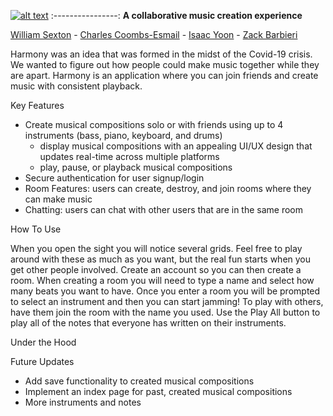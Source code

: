 [![alt text](https://github.com/iProgYou/harmony/blob/master/frontend/public/harmony_logo.png "Go to Harmony")](https://harmony-music.herokuapp.com/)
:----------------:
**A collaborative music creation experience**

[William Sexton](https://github.com/williamsexton/) - [Charles Coombs-Esmail](https://github.com/ccoombsesmail) - [Isaac Yoon](https://github.com/isaac-yoon) - [Zack Barbieri](https://github.com/iProgYou/)


Harmony was an idea that was formed in the midst of the Covid-19 crisis. We wanted to figure out how people could make music together while they are apart. Harmony is an application where you can join friends and create music with consistent playback.  

Key Features
* Create musical compositions solo or with friends using up to 4 instruments (bass, piano, keyboard, and drums)
  - display musical compositions with an appealing UI/UX design that updates real-time across multiple platforms
  - play, pause, or playback musical compositions
* Secure authentication for user signup/login
* Room Features: users can create, destroy, and join rooms where they can make music
* Chatting: users can chat with other users that are in the same room

How To Use

When you open the sight you will notice several grids. Feel free to play around with these as much as you want, but the real fun starts when you get other people involved. Create an account so you can then create a room. When creating a room you will need to type a name and select how many beats you want to have. Once you enter a room you will be prompted to select an instrument and then you can start jamming! To play with others, have them join the room with the name you used. Use the Play All button to play all of the notes that everyone has written on their instruments.

Under the Hood

Future Updates
* Add save functionality to created musical compositions
* Implement an index page for past, created musical compositions
* More instruments and notes


